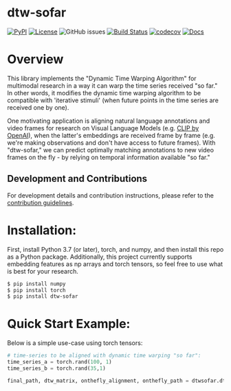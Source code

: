 # dtw-sofar

[![PyPI](https://img.shields.io/pypi/v/dtw-sofar)](https://pypi.org/project/dtw-sofar/)
[![License](https://img.shields.io/github/license/egeozguroglu/dtw-sofar.svg)](https://github.com/egeozguroglu/dtw-sofar)
![GitHub issues](https://img.shields.io/github/issues/egeozguroglu/dtw-sofar) [![Build Status](https://github.com/egeozguroglu/dtw-sofar/workflows/Build%20Status/badge.svg?branch=main)](https://github.com/egeozguroglu/dtw-sofar/actions?query=workflow%3A%22Build+Status%22) [![codecov](https://codecov.io/gh/egeozguroglu/dtw-sofar/branch/main/graph/badge.svg)](https://codecov.io/gh/egeozguroglu/dtw-sofar)
[![Docs](https://img.shields.io/badge/docs-passing-success)](https://egeozguroglu.github.io/dtw-sofar/)

# Overview

This library implements the "Dynamic Time Warping Algorithm" for multimodal research in a way it can warp the time series received "so far." In other words, it modifies the dynamic time warping algorithm to be compatible with 'iterative stimuli' (when future points in the time series are received one by one). 

One motivating application is aligning natural language annotations and video frames for research on Visual Language Models (e.g. [CLIP by OpenAI](https://openai.com/blog/clip/)), when the latter's embeddings are received frame by frame (e.g. we're making observations and don't have access to future frames). With "dtw-sofar," we can predict optimally matching annotations to new video frames on the fly - by relying on temporal information available "so far."

## Development and Contributions
For development details and contribution instructions, please refer to the [contribution guidelines](https://github.com/egeozguroglu/dtw-sofar/blob/main/CONTRIBUTING.md).


# Installation: 
First, install Python 3.7 (or later), torch, and numpy, and then install this repo as a Python package. 
Additionally, this project currently supports embedding features as np arrays and torch tensors, so feel free to use what is best for your research.  

```bash
$ pip install numpy
$ pip install torch
$ pip install dtw-sofar
```

# Quick Start Example:
Below is a simple use-case using torch tensors:
    
```python
# time-series to be aligned with dynamic time warping "so far":
time_series_a = torch.rand(100, 1)
time_series_b = torch.rand(35,1)

final_path, dtw_matrix, onthefly_alignment, onthefly_path = dtwsofar.dtw_onthefly_classification(time_series_a, time_series_b)
```
